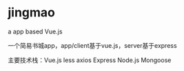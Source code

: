 # jingmao
a app based Vue.js

一个简易书城app，app/client基于vue.js，server基于express

主要技术栈：Vue.js less axios Express Node.js Mongoose
